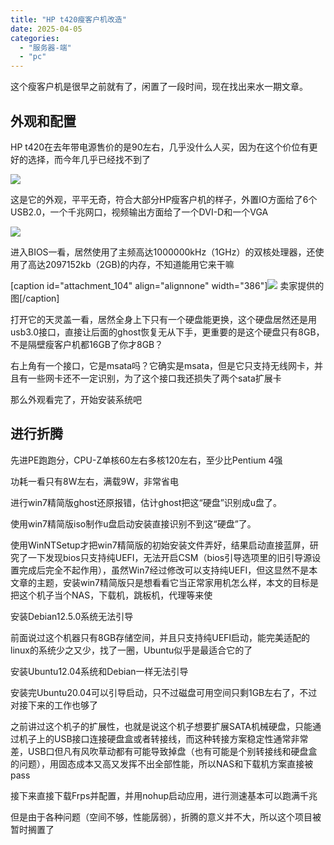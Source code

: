 ```yaml
---
title: "HP t420瘦客户机改造"
date: 2025-04-05
categories: 
  - "服务器-端"
  - "pc"
---
```


这个瘦客户机是很早之前就有了，闲置了一段时间，现在找出来水一期文章。

## 外观和配置

HP t420在去年带电源售价的是90左右，几乎没什么人买，因为在这个价位有更好的选择，而今年几乎已经找不到了

![](https://emnasop.cn/wp-content/uploads/2025/04/IMG_20250405_234529-225x300.jpg)

这是它的外观，平平无奇，符合大部分HP瘦客户机的样子，外置IO方面给了6个USB2.0，一个千兆网口，视频输出方面给了一个DVI-D和一个VGA

![](https://emnasop.cn/wp-content/uploads/2025/04/IMG_20250121_214014-300x225.jpg)

进入BIOS一看，居然使用了主频高达1000000kHz（1GHz）的双核处理器，还使用了高达2097152kb（2GB)的内存，不知道能用它来干嘛

\[caption id="attachment\_104" align="alignnone" width="386"\]![](https://emnasop.cn/wp-content/uploads/2025/04/cgi-bin_mmwebwx-bin_webwxgetmsgimg__MsgID629167294948927129skey@crypt_7f3be9dc_b79c2a772d0ea9d801968bf869cf2c74mmweb_appidwx_webfilehelper-247x300.jpg) 卖家提供的图\[/caption\]

打开它的天灵盖一看，居然全身上下只有一个硬盘能更换，这个硬盘居然还是用usb3.0接口，直接让后面的ghost恢复无从下手，更重要的是这个硬盘只有8GB，不是隔壁瘦客户机都16GB了你才8GB？

右上角有一个接口，它是msata吗？它确实是msata，但是它只支持无线网卡，并且有一些网卡还不一定识别，为了这个接口我还损失了两个sata扩展卡

那么外观看完了，开始安装系统吧

## 进行折腾

先进PE跑跑分，CPU-Z单核60左右多核120左右，至少比Pentium 4强

功耗一看只有8W左右，满载9W，非常省电

进行win7精简版ghost还原报错，估计ghost把这“硬盘”识别成u盘了。

使用win7精简版iso制作u盘启动安装直接识别不到这“硬盘”了。

使用WinNTSetup才把win7精简版的初始安装文件弄好，结果启动直接蓝屏，研究了一下发现bios只支持纯UEFI，无法开启CSM（bios引导选项里的旧引导源设置完成后完全不起作用），虽然Win7经过修改可以支持纯UEFI，但这显然不是本文章的主题，安装win7精简版只是想看看它当正常家用机怎么样，本文的目标是把这个机子当个NAS，下载机，跳板机，代理等来使

安装Debian12.5.0系统无法引导

前面说过这个机器只有8GB存储空间，并且只支持纯UEFI启动，能完美适配的linux的系统少之又少，找了一圈，Ubuntu似乎是最适合它的了

安装Ubuntu12.04系统和Debian一样无法引导

安装完Ubuntu20.04可以引导启动，只不过磁盘可用空间只剩1GB左右了，不过对接下来的工作也够了

之前讲过这个机子的扩展性，也就是说这个机子想要扩展SATA机械硬盘，只能通过机子上的USB接口连接硬盘盒或者转接线，而这种转接方案稳定性通常非常差，USB口但凡有风吹草动都有可能导致掉盘（也有可能是个别转接线和硬盘盒的问题），用固态成本又高又发挥不出全部性能，所以NAS和下载机方案直接被pass

接下来直接下载Frps并配置，并用nohup启动应用，进行测速基本可以跑满千兆

但是由于各种问题（空间不够，性能孱弱），折腾的意义并不大，所以这个项目被暂时搁置了

